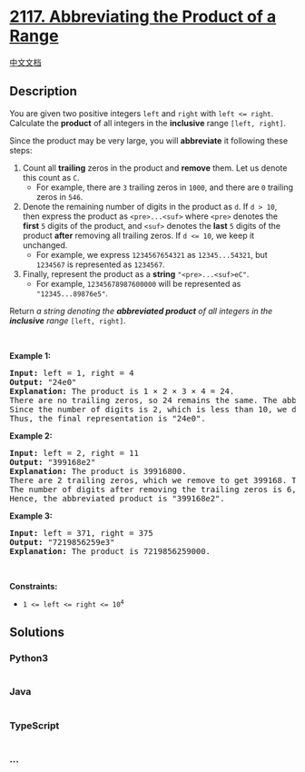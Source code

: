 # [2117. Abbreviating the Product of a Range](https://leetcode.com/problems/abbreviating-the-product-of-a-range)

[中文文档](/solution/2100-2199/2117.Abbreviating%20the%20Product%20of%20a%20Range/README.md)

## Description

<p>You are given two positive integers <code>left</code> and <code>right</code> with <code>left &lt;= right</code>. Calculate the <strong>product</strong> of all integers in the <strong>inclusive</strong> range <code>[left, right]</code>.</p>

<p>Since the product may be very large, you will <strong>abbreviate</strong> it following these steps:</p>

<ol>
	<li>Count all <strong>trailing</strong> zeros in the product and <strong>remove</strong> them. Let us denote this count as <code>C</code>.
    <ul>
    	<li>For example, there are <code>3</code> trailing zeros in <code>1000</code>, and there are <code>0</code> trailing zeros in <code>546</code>.</li>
    </ul>
    </li>
    <li>Denote the remaining number of digits in the product as <code>d</code>. If <code>d &gt; 10</code>, then express the product as <code>&lt;pre&gt;...&lt;suf&gt;</code> where <code>&lt;pre&gt;</code> denotes the <strong>first</strong> <code>5</code> digits of the product, and <code>&lt;suf&gt;</code> denotes the <strong>last</strong> <code>5</code> digits of the product <strong>after</strong> removing all trailing zeros. If <code>d &lt;= 10</code>, we keep it unchanged.
    <ul>
    	<li>For example, we express <code>1234567654321</code> as <code>12345...54321</code>, but <code>1234567</code> is represented as <code>1234567</code>.</li>
    </ul>
    </li>
    <li>Finally, represent the product as a <strong>string</strong> <code>&quot;&lt;pre&gt;...&lt;suf&gt;eC&quot;</code>.
    <ul>
    	<li>For example, <code>12345678987600000</code> will be represented as <code>&quot;12345...89876e5&quot;</code>.</li>
    </ul>
    </li>
</ol>

<p>Return <em>a string denoting the <strong>abbreviated product</strong> of all integers in the <strong>inclusive</strong> range</em> <code>[left, right]</code>.</p>

<p>&nbsp;</p>
<p><strong>Example 1:</strong></p>

<pre>
<strong>Input:</strong> left = 1, right = 4
<strong>Output:</strong> &quot;24e0&quot;
<strong>Explanation:</strong> The product is 1 &times; 2 &times; 3 &times; 4 = 24.
There are no trailing zeros, so 24 remains the same. The abbreviation will end with &quot;e0&quot;.
Since the number of digits is 2, which is less than 10, we do not have to abbreviate it further.
Thus, the final representation is &quot;24e0&quot;.
</pre>

<p><strong>Example 2:</strong></p>

<pre>
<strong>Input:</strong> left = 2, right = 11
<strong>Output:</strong> &quot;399168e2&quot;
<strong>Explanation:</strong> The product is 39916800.
There are 2 trailing zeros, which we remove to get 399168. The abbreviation will end with &quot;e2&quot;.
The number of digits after removing the trailing zeros is 6, so we do not abbreviate it further.
Hence, the abbreviated product is &quot;399168e2&quot;.
</pre>

<p><strong>Example 3:</strong></p>

<pre>
<strong>Input:</strong> left = 371, right = 375
<strong>Output:</strong> &quot;7219856259e3&quot;
<strong>Explanation:</strong> The product is 7219856259000.
</pre>

<p>&nbsp;</p>
<p><strong>Constraints:</strong></p>

<ul>
	<li><code>1 &lt;= left &lt;= right &lt;= 10<sup>4</sup></code></li>
</ul>

## Solutions

<!-- tabs:start -->

### **Python3**

```python

```

### **Java**

```java

```

### **TypeScript**

```ts

```

### **...**

```

```

<!-- tabs:end -->
